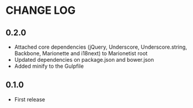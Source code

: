 # CHANGE LOG

## 0.2.0

* Attached core dependencies (jQuery, Underscore, Underscore.string, Backbone, Marionette and i18next) to Marionetist root
* Updated dependencies on package.json and bower.json
* Added minify to the Gulpfile

## 0.1.0

* First release
